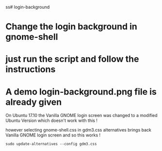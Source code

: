 ss# login-background
# Change the login background in gnome-shell
# just run the script and follow the instructions
# A demo login-background.png file is already given

On Ubuntu 17.10 the Vanilla GNOME login screen was changed to a modified Ubuntu Version which doesn't work with this !

however selecting gnome-shell.css in gdm3.css alternatives brings back Vanilla GNOME login screen and so this works !

```sudo update-alternatives --config gdm3.css```
